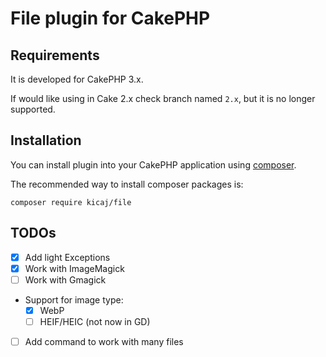 # File plugin for CakePHP

## Requirements

It is developed for CakePHP 3.x.

If would like using in Cake 2.x check branch named `2.x`, but it is no longer supported.

## Installation

You can install plugin into your CakePHP application using [composer](http://getcomposer.org).

The recommended way to install composer packages is:

```
composer require kicaj/file
```

## TODOs

- [x] Add light Exceptions
- [x] Work with ImageMagick
- [ ] Work with Gmagick
- Support for image type:
  - [x] WebP
  - [ ] HEIF/HEIC (not now in GD)
- [ ] Add command to work with many files
